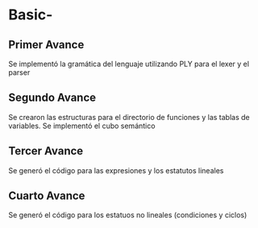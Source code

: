 # Basic-

## Primer Avance
Se implementó la gramática del lenguaje utilizando PLY para el lexer y el parser

## Segundo Avance
Se crearon las estructuras para el directorio de funciones y las tablas de variables. Se implementó el cubo semántico

## Tercer Avance
Se generó el código para las expresiones y los estatutos lineales

## Cuarto Avance
Se generó el código para los estatuos no lineales (condiciones y ciclos)